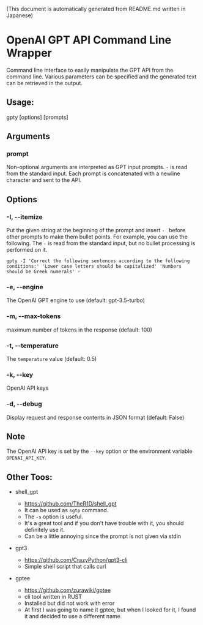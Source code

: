 (This document is automatically generated from README.md written in Japanese)

# OpenAI GPT API Command Line Wrapper

Command line interface to easily manipulate the GPT API from the command line. Various parameters can be specified and the generated text can be retrieved in the output.

## Usage:

gpty [options] [prompts]

## Arguments

### prompt

Non-optional arguments are interpreted as GPT input prompts. `-` is read from the standard input. Each prompt is concatenated with a newline character and sent to the API.

## Options

### -I, --itemize #

Put the given string at the beginning of the prompt and insert `- ` before other prompts to make them bullet points. For example, you can use the following. The `-` is read from the standard input, but no bullet processing is performed on it.

```` gpty -I 'Correct the following sentences according to the following conditions:' 'Lower case letters should be capitalized' 'Numbers should be Greek numerals' - ````

### -e, --engine #

The OpenAI GPT engine to use (default: gpt-3.5-turbo)

### -m, --max-tokens #

maximum number of tokens in the response (default: 100)

### -t, --temperature #

The `temperature` value (default: 0.5)

### -k, --key #

OpenAI API keys

### -d, --debug

Display request and response contents in JSON format (default: False)

## Note

The OpenAI API key is set by the `--key` option or the environment variable `OPENAI_API_KEY`.

## Other Toos:

- shell_gpt
  - https://github.com/TheR1D/shell_gpt
  - It can be used as `sgtp` command.
  - The `-s` option is useful.
  - It's a great tool and if you don't have trouble with it, you should definitely use it.
  - Can be a little annoying since the prompt is not given via stdin

- gpt3
  - https://github.com/CrazyPython/gpt3-cli
  - Simple shell script that calls curl

- gptee
  - https://github.com/zurawiki/gptee
  - cli tool written in RUST
  - Installed but did not work with error
  - At first I was going to name it gptee, but when I looked for it, I found it and decided to use a different name.
